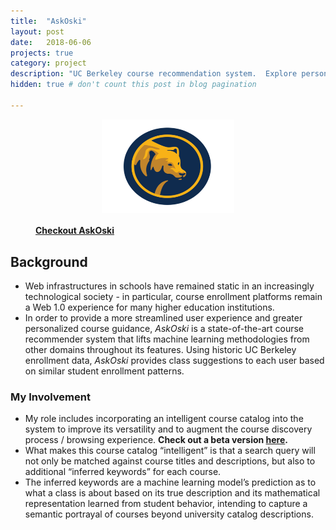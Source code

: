```yaml
---
title:  "AskOski"
layout: post
date:   2018-06-06
projects: true
category: project
description: "UC Berkeley course recommendation system.  Explore personalized course information based on historic enrollments."
hidden: true # don't count this post in blog pagination

---
```


<figure>
<a href="https://askoski.berkeley.edu">
	<img src="/assets/images/featured_images/askoski.png" style="width:250px; height:150px; display: block;
  		margin-left: auto;
  		margin-right: auto;
  		width: 50%;">
  	<figcaption> <h4> Checkout AskOski </h4> </figcaption>
</a>
</figure>

## Background

- Web infrastructures in schools have remained static in an increasingly technological society - in particular, course enrollment platforms remain a Web 1.0 experience for many higher education institutions. 
- In order to provide a more streamlined user experience and greater personalized course guidance, _AskOski_ is a state-of-the-art course recommender system that lifts machine learning methodologies from other domains throughout its features.  Using historic UC Berkeley enrollment data, _AskOski_ provides class suggestions to each user based on similar student enrollment patterns.

### My Involvement 

- My role includes incorporating an intelligent course catalog into the system to improve its versatility and to augment the course discovery process / browsing experience. **Check out a beta version [here](https://askoski.berkeley.edu:1380/search).**
- What makes this course catalog “intelligent” is that a search query will not only be matched against course titles and descriptions, but also to additional “inferred keywords” for each course.  
- The inferred keywords are a machine learning model’s prediction as to what a class is about based on its true description and its mathematical representation learned from student behavior, intending to capture a semantic portrayal of courses beyond university catalog descriptions. 
<!-- More details [here]({{site.url}}/assets/files/research-poster-final.pdf). --> 
